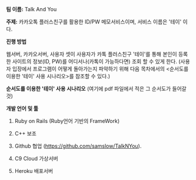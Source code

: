 **팀 이름:** Talk And You

**주제:** 카카오톡 플러스친구를 활용한 ID/PW 메모서비스이며, 서비스 이름은 '테이' 이다.

**진행 방법**

 웹서버, 카카오서버, 사용자 셋이 
 사용자가 카톡 플러스친구 '테이'를 통해 본인이 등록한 사이트의 정보(ID, PW)를 어디서나(카톡이 가능하다면) 조회 할 수 있게 한다.
 (사용자 입장에서 프로그램이 어떻게 돌아가는지 파악하기 위해 다음 목차에서의 <순서도를 이용한 '테이' 사용 시나리오>를 참조할 수 있다.)
 
 **순서도를 이용한 '테이' 사용 시나리오**
 (여기에 pdf 파일에서 적은 그 순서도가 들어갈 것)

**개발 언어 및 툴**

1. Ruby on Rails (Ruby언어 기반의 FrameWork) 

2. C++ 보조

3. Github 협업 (https://github.com/samslow/TalkNYou).

4. C9 Cloud 가상서버

5. Heroku 배포서버
